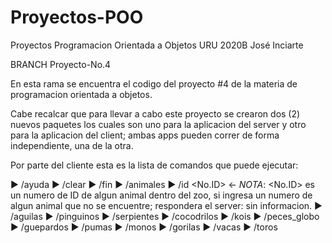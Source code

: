 # Proyectos-POO
Proyectos Programacion Orientada a Objetos URU 2020B José Inciarte

BRANCH Proyecto-No.4

En esta rama se encuentra el codigo del proyecto #4 de la materia de programacion orientada a objetos.

Cabe recalcar que para llevar a cabo este proyecto se crearon dos (2) nuevos paquetes los cuales son uno para la aplicacion del server y otro para la aplicacion del client;
ambas apps pueden correr de forma independiente, una de la otra.

Por  parte del cliente esta es la lista de comandos que puede ejecutar:

  ► /ayuda
  ► /clear
  ► /fin
  ► /animales
  ► /id <No.ID> ← *NOTA*: <No.ID> es un numero de ID de algun animal dentro del zoo, si ingresa un numero de algun animal que no se encuentre; respondera el server: sin informacion. 
  ► /aguilas
  ► /pinguinos
  ► /serpientes
  ► /cocodrilos
  ► /kois
  ► /peces_globo
  ► /guepardos
  ► /pumas
  ► /monos
  ► /gorilas
  ► /vacas
  ► /toros
